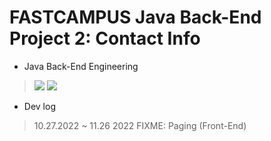 FASTCAMPUS Java Back-End Project 2: Contact Info
======================

- Java Back-End Engineering
> <p>
>    <img src = "https://img.shields.io/badge/Java-ED8B00?style=for-the-badge&logo=java&logoColor=white">
>    <img src = "https://img.shields.io/badge/Spring-6DB33F?style=for-the-badge&logo=spring&logoColor=white">
> </p>

- Dev log
> 10.27.2022 ~ 11.26 2022
> FIXME: Paging (Front-End)
